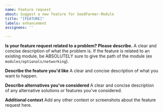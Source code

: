 ```yaml
---
name: Feature request
about: Suggest a new feature for SeedFarmer-Module
title: "[FEATURE]"
labels: enhancement
assignees: ''

---
```


**Is your feature request related to a problem? Please describe.**
A clear and concise description of what the problem is.  If the feature is related to an existing module,
be ABSOLUTELY sure to give the path of the module (ex `modules/optionals/networking`).

**Describe the feature you'd like**
A clear and concise description of what you want to happen.

**Describe alternatives you've considered**
A clear and concise description of any alternative solutions or features you've considered.

**Additional context**
Add any other context or screenshots about the feature request here.
